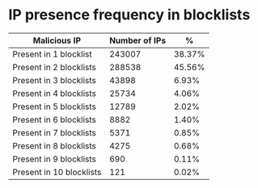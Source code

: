# IP presence frequency in blocklists
| Malicious IP | Number of IPs | % |
|----|----|----|
| Present in 1 blocklist | 243007 | 38.37% |
| Present in 2 blocklists | 288538 | 45.56% |
| Present in 3 blocklists | 43898 | 6.93% |
| Present in 4 blocklists | 25734 | 4.06% |
| Present in 5 blocklists | 12789 | 2.02% |
| Present in 6 blocklists | 8882 | 1.40% |
| Present in 7 blocklists | 5371 | 0.85% |
| Present in 8 blocklists | 4275 | 0.68% |
| Present in 9 blocklists | 690 | 0.11% |
| Present in 10 blocklists | 121 | 0.02% |
